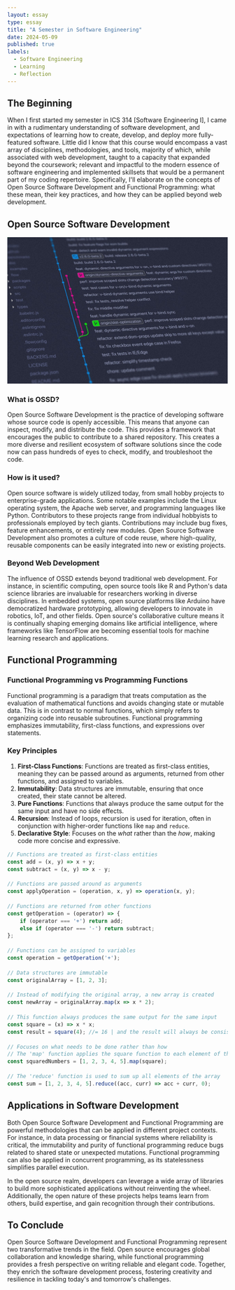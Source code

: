 ```yaml
---
layout: essay
type: essay
title: "A Semester in Software Engineering"
date: 2024-05-09
published: true
labels:
  - Software Engineering
  - Learning
  - Reflection
---
```

## The Beginning

When I first started my semester in ICS 314 [Software Engineering I], I came in with a rudimentary understanding of software development, and expectations of learning how to create, develop, and deploy more fully-featured software. Little did I know that this course would encompass a vast array of disciplines, methodologies, and tools, majority of which, while associated with web development, taught to a capacity that expanded beyond the coursework; relevant and impactful to the modern essence of software engineering and implemented skillsets that would be a permanent part of my coding repertoire. Specifically, I'll elaborate on the concepts of Open Source Software Development and Functional Programming: what these mean, their key practices, and how they can be applied beyond web development.

## Open Source Software Development

<img width="720px" class="rounded float-start pe-4" src="../img/SoftwareEngineeringReflection/OpenSource.jpg">

### What is OSSD?

Open Source Software Development is the practice of developing software whose source code is openly accessible. This means that anyone can inspect, modify, and distribute the code. This provides a framework that encourages the public to contribute to a shared repository. This creates a more diverse and resilient ecosystem of software solutions since the code now can pass hundreds of eyes to check, modify, and troubleshoot the code.

### How is it used?

Open source software is widely utilized today, from small hobby projects to enterprise-grade applications. Some notable examples include the Linux operating system, the Apache web server, and programming languages like Python. Contributors to these projects range from individual hobbyists to professionals employed by tech giants. Contributions may include bug fixes, feature enhancements, or entirely new modules. Open Source Software Development also promotes a culture of code reuse, where high-quality, reusable components can be easily integrated into new or existing projects.

### Beyond Web Development

The influence of OSSD extends beyond traditional web development. For instance, in scientific computing, open source tools like R and Python's data science libraries are invaluable for researchers working in diverse disciplines. In embedded systems, open source platforms like Arduino have democratized hardware prototyping, allowing developers to innovate in robotics, IoT, and other fields. Open source's collaborative culture means it is continually shaping emerging domains like artificial intelligence, where frameworks like TensorFlow are becoming essential tools for machine learning research and applications.

## Functional Programming

### Functional Programming vs Programming Functions

Functional programming is a paradigm that treats computation as the evaluation of mathematical functions and avoids changing state or mutable data. This is in contrast to normal functions, which simply refers to organizing code into reusable subroutines. Functional programming emphasizes immutability, first-class functions, and expressions over statements.

### Key Principles

1. **First-Class Functions**: Functions are treated as first-class entities, meaning they can be passed around as arguments, returned from other functions, and assigned to variables.
2. **Immutability**: Data structures are immutable, ensuring that once created, their state cannot be altered.
3. **Pure Functions**: Functions that always produce the same output for the same input and have no side effects.
4. **Recursion**: Instead of loops, recursion is used for iteration, often in conjunction with higher-order functions like `map` and `reduce`.
5. **Declarative Style**: Focuses on the *what* rather than the *how*, making code more concise and expressive.

```js
// Functions are treated as first-class entities
const add = (x, y) => x + y;
const subtract = (x, y) => x - y;

// Functions are passed around as arguments
const applyOperation = (operation, x, y) => operation(x, y);

// Functions are returned from other functions
const getOperation = (operator) => {
    if (operator === '+') return add;
    else if (operator === '-') return subtract;
};

// Functions can be assigned to variables
const operation = getOperation('+');

// Data structures are immutable
const originalArray = [1, 2, 3];

// Instead of modifying the original array, a new array is created
const newArray = originalArray.map(x => x * 2);

// This function always produces the same output for the same input
const square = (x) => x * x;
const result = square(4); //= 16 | and the result will always be consistent

// Focuses on what needs to be done rather than how
// The 'map' function applies the square function to each element of the array
const squaredNumbers = [1, 2, 3, 4, 5].map(square);

// The 'reduce' function is used to sum up all elements of the array
const sum = [1, 2, 3, 4, 5].reduce((acc, curr) => acc + curr, 0);
```

## Applications in Software Development

Both Open Source Software Development and Functional Programming are powerful methodologies that can be applied in different project contexts. For instance, in data processing or financial systems where reliability is critical, the immutability and purity of functional programming reduce bugs related to shared state or unexpected mutations. Functional programming can also be applied in concurrent programming, as its statelessness simplifies parallel execution.

In the open source realm, developers can leverage a wide array of libraries to build more sophisticated applications without reinventing the wheel. Additionally, the open nature of these projects helps teams learn from others, build expertise, and gain recognition through their contributions.

## To Conclude

Open Source Software Development and Functional Programming represent two transformative trends in the field. Open source encourages global collaboration and knowledge sharing, while functional programming provides a fresh perspective on writing reliable and elegant code. Together, they enrich the software development process, fostering creativity and resilience in tackling today's and tomorrow's challenges.